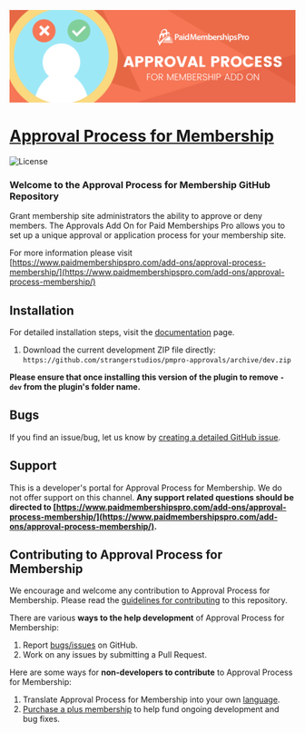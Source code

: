 ![](approval-process-for-membership-add-on-banner.png)

# [Approval Process for Membership](https://www.paidmembershipspro.com/add-ons/approval-process-membership/) #
[comment]: # (Generate badges from shields.io, only works for .org plugins to get other stats etc. We'd have to create our own endpoints for Premium plugins)

![License](https://img.shields.io/badge/license-GPL--2.0%2B-red.svg?style=flat-square)

### Welcome to the Approval Process for Membership GitHub Repository
Grant membership site administrators the ability to approve or deny members. The Approvals Add On for Paid Memberships Pro allows you to set up a unique approval or application process for your membership site.

For more information please visit [https://www.paidmembershipspro.com/add-ons/approval-process-membership/](https://www.paidmembershipspro.com/add-ons/approval-process-membership/)

## Installation ##
For detailed installation steps, visit the [documentation](https://www.paidmembershipspro.com/add-ons/approval-process-membership/) page.

1. Download the current development ZIP file directly: `https://github.com/strangerstudios/pmpro-approvals/archive/dev.zip`

**Please ensure that once installing this version of the plugin to remove `-dev` from the plugin's folder name.**

## Bugs ##
If you find an issue/bug, let us know by [creating a detailed GitHub issue](https://github.com/strangerstudios/pmpro-approvals/issues/new).

## Support ##
This is a developer's portal for Approval Process for Membership. We do not offer support on this channel. **Any support related questions should be directed to [https://www.paidmembershipspro.com/add-ons/approval-process-membership/](https://www.paidmembershipspro.com/add-ons/approval-process-membership/).**

## Contributing to Approval Process for Membership ##
We encourage and welcome any contribution to Approval Process for Membership. Please read the [guidelines for contributing](https://github.com/strangerstudios/pmpro-approvals/blob/dev/.github/CONTRIBUTING.md) to this repository.

There are various **ways to the help development** of Approval Process for Membership:

1. Report [bugs/issues](https://github.com/strangerstudios/pmpro-approvals/issues/new) on GitHub.
2. Work on any issues by submitting a Pull Request.

Here are some ways for **non-developers to contribute** to Approval Process for Membership:

1. Translate Approval Process for Membership into your own [language](https://www.paidmembershipspro.com/paid-memberships-pro-in-your-language/).
2. [Purchase a plus membership](https://paidmembershipspro.com/pricing) to help fund ongoing development and bug fixes.
